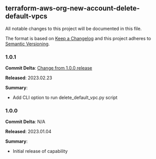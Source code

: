 ## terraform-aws-org-new-account-delete-default-vpcs

All notable changes to this project will be documented in this file.

The format is based on [Keep a Changelog](http://keepachangelog.com/) and this project adheres to [Semantic Versioning](http://semver.org/).

### 1.0.1

**Commit Delta**: [Change from 1.0.0 release](https://github.com/plus3it/terraform-aws-org-new-account-delete-default-vpcs/compare/1.0.0...1.0.1)

**Released**: 2023.02.23

**Summary**:

* Add CLI option to run delete_default_vpc.py script

### 1.0.0

**Commit Delta**: N/A

**Released**: 2023.01.04

**Summary**:

* Initial release of capability
